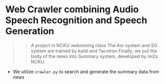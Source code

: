 # Web Crawler combining Audio Speech Recognition and Speech Generation

>> A project in NCKU webmining class
>> The Asr system and SG system are trained by kaldi and Tacotron
>> Finally, we put the body of the news into Summary system, developed by mi2s NCKU.

* We utilize `crawler.py` to search and generate the summary data from news
